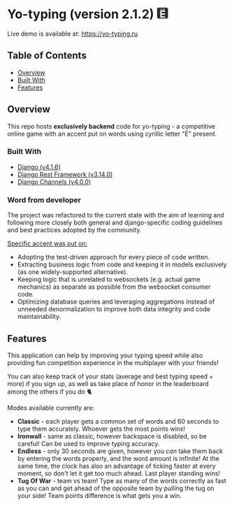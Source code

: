 # Yo-typing (version 2.1.2) <img src="favicon.png" height="25px">

Live demo is available at: https://yo-typing.ru

## Table of Contents

- [Overview](#overview)
- [Built With](#built-with)
- [Features](#features)

## Overview

This repo hosts **exclusively backend** code for yo-typing - a competitive
online game with an accent put on words using cyrillic letter "Ё" present.

### Built With

- [Django (v4.1.6)](https://www.djangoproject.com)
- [Django Rest Framework (v3.14.0)](https://django-rest-framework.org/)
- [Django Channels (v4.0.0)](https://github.com/django/channels)

### Word from developer

The project was refactored to the current state with the aim of learning and following
more closely both general and django-specific coding guidelines
and best practices adopted by the community.

<u>Specific accent was put on:</u>
- Adopting the test-driven approach for every piece of code written.
- Extracting business logic from code and keeping it in models
  exclusively (as one widely-supported alternative).
- Keeping logic that is unrelated to websockets (e.g. actual game
  mechanics) as separate as possible from the websocket consumer
  code.
- Optimizing database queries and leveraging aggregations instead of
  unneeded denormalization to improve both data integrity and code
  maintainability.

## Features

This application can help by improving your typing speed while also
providing fun competition experience in the multiplayer with your friends!

You can also keep track of your stats (average and best typing speed +
more) if you sign up, as well as take place of honor in the leaderboard
among the others if you do 🐈

Modes available currently are:
* **Classic** - each player gets a common set of words and 60 seconds to
  type them accurately. Whoever gets the most points wins!
* **Ironwall** - same as classic, however backspace is disabled, so be
  careful! Can be used to improve typing accuracy.
* **Endless** - only 30 seconds are given, however you *can* take them back
  by entering the words properly, and the word amount is infinite! At the
  same time, the clock has also an advantage of ticking faster at every moment, so
  don't let it get too much ahead. Last player standing wins!
* **Tug Of War** - team vs team! Type as many of the words correctly as
  fast as you can and get ahead of the opposite team by pulling the tug
  on your side! Team points difference is what gets you a win.
